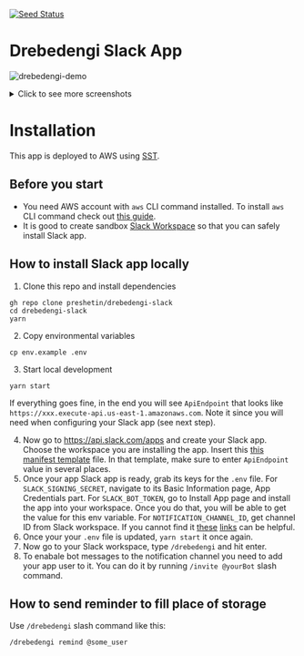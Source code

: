 <!--
title: 'Drebedengi Slack App'
description: 'Slack app that helps working with Drebedengi personal finance'
authorLink: 'https://github.com/preshetin'
authorName: 'Peter Reshetin'
-->

[![Seed Status](https://api.seed.run/petr-reshetin/drebedengi-slack/stages/prod/build_badge)](https://console.seed.run/petr-reshetin/drebedengi-slack)

# Drebedengi Slack App

![drebedengi-demo](https://user-images.githubusercontent.com/4620130/205003685-42b40bf0-a997-41a0-80bb-e60df2c34996.gif)

<details>

<summary>Click to see more screenshots</summary>

### Add expenses to Drebedengi, check balance via Slack app
<img width="604" alt="CleanShot 2022-11-23 at 17 16 29@2x" src="https://user-images.githubusercontent.com/4620130/203544801-3ed966cd-bc81-49ca-87e2-596dbea38931.png">

<img width="571" alt="CleanShot 2022-11-23 at 17 18 07@2x" src="https://user-images.githubusercontent.com/4620130/203545083-fa04223c-be94-4a19-b7c1-2a8615dda746.png">

### Get notified about expenses and income

<img width="442" alt="CleanShot 2022-11-23 at 17 19 29@2x" src="https://user-images.githubusercontent.com/4620130/203545291-3c8884a0-6df2-45eb-a3c6-cd181990042b.png">

</details>

# Installation

This app is deployed to AWS using [SST](https://github.com/serverless-stack/sst). 

## Before you start
- You need AWS account with `aws` CLI command installed. To install `aws` CLI command check out [this guide](https://docs.aws.amazon.com/cli/latest/userguide/getting-started-install.html).
- It is good to create sandbox [Slack Workspace](https://slack.com/get-started) so that you can safely install Slack app.

## How to install Slack app locally
1. Clone this repo and install dependencies
```
gh repo clone preshetin/drebedengi-slack
cd drebedengi-slack
yarn
```

2. Copy environmental variables
```
cp env.example .env
```

3. Start local development
```
yarn start
```

If everything goes fine, in the end you will see `ApiEndpoint` that looks like `https://xxx.execute-api.us-east-1.amazonaws.com`. Note it since you will need when configuring your Slack app (see next step).

4. Now go to https://api.slack.com/apps and create your Slack app. Choose the workspace you are installing the app. Insert this [this manifest template](https://github.com/preshetin/drebedengi-slack/blob/main/app_manifest.yml) file. In that template, make sure to enter `ApiEndpoint` value in several places.
5. Once your app Slack app is ready, grab its keys for the `.env` file. For `SLACK_SIGNING_SECRET`, navigate to its Basic Information page, App Credentials part. For `SLACK_BOT_TOKEN`, go to Install App page and install the app into your workspace. Once you do that, you will be able to get the value for this env variable. For `NOTIFICATION_CHANNEL_ID`, get channel ID from Slack workspace. If you cannot find it [these](https://www.wikihow.com/Find-a-Channel-ID-on-Slack-on-PC-or-Mac) [links](https://help.socialintents.com/article/148-how-to-find-your-slack-team-id-and-slack-channel-id) can be helpful.
6. Once your your `.env` file is updated, `yarn start` it once again. 
7. Now go to your Slack workspace, type `/drebedengi` and hit enter.
8. To enabale bot messages to the notification channel you need to add your app user to it. You can do it by running `/invite @yourBot` slash command.


## How to send reminder to fill place of storage

Use `/drebedengi` slash command like this:

```
/drebedengi remind @some_user
```
